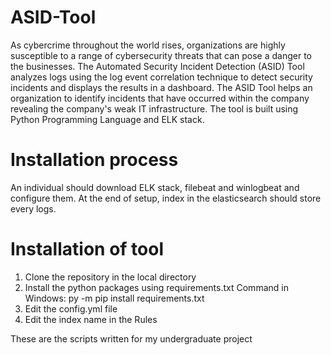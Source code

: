 # ASID-Tool
As cybercrime throughout the world rises, organizations are highly susceptible to a range of cybersecurity threats that can pose a danger to the businesses. The Automated Security Incident Detection (ASID) Tool analyzes logs using the log event correlation technique to detect security incidents and displays the results in a dashboard. The ASID Tool helps an organization to identify incidents that have occurred within the company revealing the company's weak IT infrastructure. The tool is built using Python Programming Language and ELK stack.

# Installation process
An individual should download ELK stack, filebeat and winlogbeat and configure them. At the end of setup, index in the elasticsearch should store every logs.

# Installation of tool
1) Clone the repository in the local directory
2) Install the python packages using requirements.txt
Command in Windows: py -m pip install requirements.txt
3) Edit the config.yml file
4) Edit the index name in the Rules




These are the scripts written for my undergraduate project




